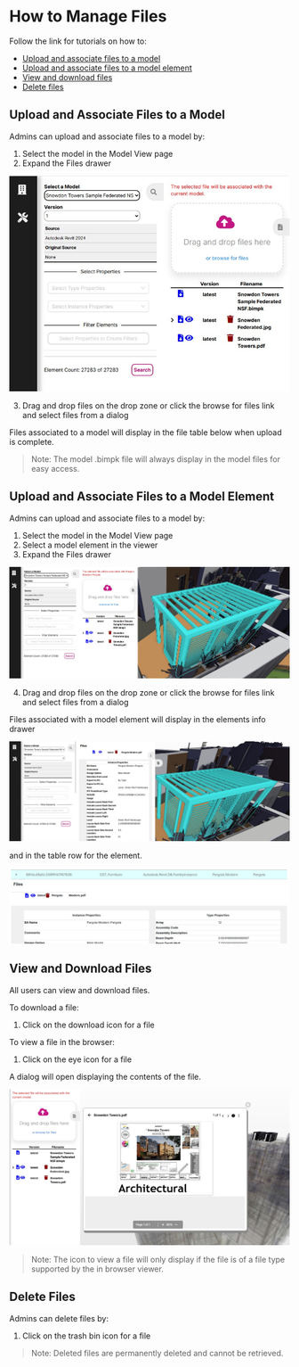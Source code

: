 # How to Manage Files

Follow the link for tutorials on how to:

* [Upload and associate files to a model](#upload-and-associate-files-to-a-model)
* [Upload and associate files to a model element](#upload-and-associate-files-to-a-model-element)
* [View and download files](#view-and-download-files)
* [Delete files](#delete-files)

## Upload and Associate Files to a Model

Admins can upload and associate files to a model by:

1. Select the model in the Model View page
2. Expand the Files drawer

![upload file drawer](../../img/user-guide/upload-to-model.jpg)

3. Drag and drop files on the drop zone or click the browse for files link and select files from a dialog

Files associated to a model will display in the file table below when upload is complete.

> Note: The model .bimpk file will always display in the model files for easy access.

## Upload and Associate Files to a Model Element

Admins can upload and associate files to a model by:

1. Select the model in the Model View page
2. Select a model element in the viewer
3. Expand the Files drawer

![upload file drawer for element](../../img/user-guide/upload-to-model-element.jpg)

4. Drag and drop files on the drop zone or click the browse for files link and select files from a dialog

Files associated with a model element will display in the elements info drawer

![file element info](../../img/user-guide/upload-file-on-model-element.jpg)

and in the table row for the element.

![file element table](../../img/user-guide/upload-file-on-model-element-table.jpg)

## View and Download Files

All users can view and download files.

To download a file:

1. Click on the download icon for a file

To view a file in the browser:

1. Click on the eye icon for a file

A dialog will open displaying the contents of the file.

![viewing fil in browser](../../img/user-guide/view-file.jpg)

> Note: The icon to view a file will only display if the file is of a file type supported by the in browser viewer.

## Delete Files

Admins can delete files by:

1. Click on the trash bin icon for a file

> Note: Deleted files are permanently deleted and cannot be retrieved.